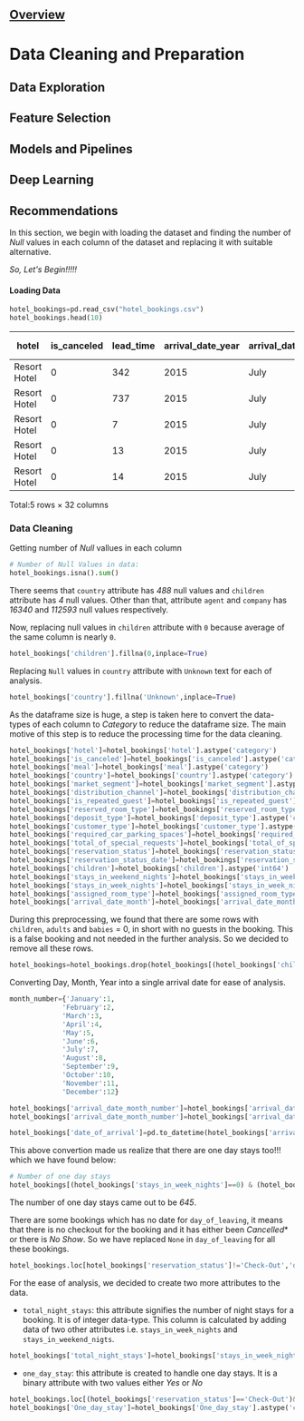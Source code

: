 ## [Overview](README.md)

# Data Cleaning and Preparation

## Data Exploration

## Feature Selection

## Models and Pipelines

## Deep Learning

## Recommendations

In this section, we begin with loading the dataset and finding the number of *Null* values in each column of the dataset and replacing it with suitable alternative.

*So, Let's Begin!!!!!*

#### Loading Data
```Python
hotel_bookings=pd.read_csv("hotel_bookings.csv")                                        
hotel_bookings.head(10)
```
|hotel|	is_canceled	|lead_time|	arrival_date_year|	arrival_date_month|	arrival_date_week_number|	arrival_date_day_of_month|	stays_in_weekend_nights|	stays_in_week_nights|	adults|	...	deposit_type|	agent	|company|	days_in_waiting_list|	customer_type|	adr	|required_car_parking_spaces|	total_of_special_requests	|reservation_status	|reservation_status_date|
|--------------|-----|----------|----------|-----------|---------------|-----------|-----------|------------|------------|--------------|----------|--------|------------|----------|-----------|---------|-----------|------------|-------|
|Resort Hotel|	0	|342|	2015	|July	|27|	1|	0	|0|	2	|...	No Deposit|	NaN	|NaN|	0|	Transient|	0.0|	0	|0|	Check-Out	|2015-07-01|
|Resort Hotel|	0	|737|	2015	|July	|27|	1|	0|	0|	2|	...	No Deposit|	NaN|	NaN|	0|	Transient|	0.0|	0|	0|	Check-Out|	2015-07-01|
|Resort Hotel|	0	|7	|2015	|July	|27|	1|	0	|1|	1	|...	No Deposit|	NaN	|NaN|	0	|Transient|	75.0|	0	|0|	Check-Out|	2015-07-02|
|Resort Hotel|	0	|13	|2015	|July	|27|	1|	0	|1|	1	|...	No Deposit|	304.0|	NaN|	0|	Transient|	75.0|	0|	0	|Check-Out|	2015-07-02|
|Resort Hotel|	0	|14	|2015	|July	|27|	1|	0	|2|	2	|...	No Deposit|	240.0	|NaN|	0	|Transient	|98.0	|0|	1	|Check-Out|	2015-07-03|  

Total:5 rows × 32 columns

### Data Cleaning
Getting number of *Null* vallues in each column
```Python
# Number of Null Values in data:
hotel_bookings.isna().sum()
```
There seems that `country` attribute has *488* null values and `children` attribute has *4* null values. Other than that, attribute `agent` and `company` has *16340* and *112593* null values respectively.

Now, replacing null values in `children` attribute with `0` because average of the same column is nearly `0`.
```python
hotel_bookings['children'].fillna(0,inplace=True)
```
Replacing `Null` values in `country` attribute with `Unknown` text for each of analysis.
```Python
hotel_bookings['country'].fillna('Unknown',inplace=True)
```
As the dataframe size is huge, a step is taken here to convert the data-types of each column to *Category* to reduce the dataframe size. The main motive of this step is to reduce the processing time for the data cleaning.
```Python
hotel_bookings['hotel']=hotel_bookings['hotel'].astype('category')
hotel_bookings['is_canceled']=hotel_bookings['is_canceled'].astype('category')
hotel_bookings['meal']=hotel_bookings['meal'].astype('category')
hotel_bookings['country']=hotel_bookings['country'].astype('category')
hotel_bookings['market_segment']=hotel_bookings['market_segment'].astype('category')
hotel_bookings['distribution_channel']=hotel_bookings['distribution_channel'].astype('category')
hotel_bookings['is_repeated_guest']=hotel_bookings['is_repeated_guest'].astype('category')
hotel_bookings['reserved_room_type']=hotel_bookings['reserved_room_type'].astype('category')
hotel_bookings['deposit_type']=hotel_bookings['deposit_type'].astype('category')
hotel_bookings['customer_type']=hotel_bookings['customer_type'].astype('category')
hotel_bookings['required_car_parking_spaces']=hotel_bookings['required_car_parking_spaces'].astype('category')
hotel_bookings['total_of_special_requests']=hotel_bookings['total_of_special_requests'].astype('category')
hotel_bookings['reservation_status']=hotel_bookings['reservation_status'].astype('category')
hotel_bookings['reservation_status_date']=hotel_bookings['reservation_status_date'].astype('datetime64[ns]')
hotel_bookings['children']=hotel_bookings['children'].astype('int64')
hotel_bookings['stays_in_weekend_nights']=hotel_bookings['stays_in_weekend_nights'].astype('category')
hotel_bookings['stays_in_week_nights']=hotel_bookings['stays_in_week_nights'].astype('category')
hotel_bookings['assigned_room_type']=hotel_bookings['assigned_room_type'].astype('category')
hotel_bookings['arrival_date_month']=hotel_bookings['arrival_date_month'].astype('category')
```
During this preprocessing, we found that there are some rows with `children`, `adults` and `babies` = 0, in short with no guests in the booking. This is a false booking and not needed in the further analysis. So we decided to remove all these rows.
``` Python
hotel_bookings=hotel_bookings.drop(hotel_bookings[(hotel_bookings['children']==0) & (hotel_bookings['adults']==0) & (hotel_bookings['babies']==0)].index)
```
Converting Day, Month, Year into a single arrival date for ease of analysis.
```Python
month_number={'January':1,
             'February':2,
             'March':3,
             'April':4,
             'May':5,
             'June':6,
             'July':7,
             'August':8,
             'September':9,
             'October':10,
             'November':11,
             'December':12}

hotel_bookings['arrival_date_month_number']=hotel_bookings['arrival_date_month'].apply(lambda x:month_number[x])
hotel_bookings['arrival_date_month_number']=hotel_bookings['arrival_date_month_number'].astype('category')

hotel_bookings['date_of_arrival']=pd.to_datetime(hotel_bookings['arrival_date_year'].astype(str)+hotel_bookings['arrival_date_month_number'].astype(str)+hotel_bookings['arrival_date_day_of_month'].astype(str),format="%Y%m%d")
```
This above convertion made us realize that there are one day stays too!!! which we have found below:
```Python
# Number of one day stays
hotel_bookings[(hotel_bookings['stays_in_week_nights']==0) & (hotel_bookings['stays_in_weekend_nights']==0)]['hotel'].count()
```
The number of one day stays came out to be *645*.

There are some bookings which has no date for `day_of_leaving`, it means that there is no checkout for the booking and it has either been *Cancelled** or there is *No Show*. So we have replaced `None` in `day_of_leaving` for all these bookings.
```Python
hotel_bookings.loc[hotel_bookings['reservation_status']!='Check-Out','day_of_leaving']=None
```
For the ease of analysis, we decided to create two more attributes to the data.
* `total_night_stays`: this attribute signifies the number of night stays for a booking. It is of integer data-type. This column is calculated by adding data of two other attributes i.e. `stays_in_week_nights` and `stays_in_weekend_nigts`.
```Python
hotel_bookings['total_night_stays']=hotel_bookings['stays_in_week_nights'].astype(int)+hotel_bookings['stays_in_weekend_nights'].astype(int)
```
* `one_day_stay`: this attribute is created to handle one day stays. It is a binary attribute with two values either *Yes* or *No*
```Python
hotel_bookings.loc[(hotel_bookings['reservation_status']=='Check-Out')&(hotel_bookings['total_night_stays']==0),'One_day_stay']='Yes'
hotel_bookings['One_day_stay']=hotel_bookings['One_day_stay'].astype('category')
```
